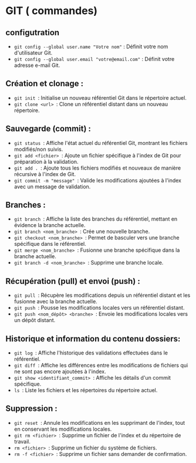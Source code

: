 # GIT ( commandes)

## configutration 

- ``git config --global user.name "Votre nom"`` : Définit votre nom d'utilisateur Git.
- ``git config --global user.email "votre@email.com"`` : Définit votre adresse e-mail Git.

## Création et clonage :

- ``git init ``: Initialise un nouveau référentiel Git dans le répertoire actuel.
- ``git clone <url> ``: Clone un référentiel distant dans un nouveau répertoire.

## Sauvegarde (commit) :

- ``git status ``: Affiche l'état actuel du référentiel Git, montrant les fichiers modifiés/non suivis.
- ``git add <fichier> ``: Ajoute un fichier spécifique à l'index de Git pour préparation à la validation.
- ``git add . ``: Ajoute tous les fichiers modifiés et nouveaux de manière récursive à l'index de Git.
- ``git commit -m "message" ``: Valide les modifications ajoutées à l'index avec un message de validation.

## Branches :

- ``git branch ``: Affiche la liste des branches du référentiel, mettant en évidence la branche actuelle.
- ``git branch <nom_branche> ``: Crée une nouvelle branche.
- ``git checkout <nom_branche> ``: Permet de basculer vers une branche spécifique dans le référentiel.
- ``git merge <nom_branche> ``: Fusionne une branche spécifique dans la branche actuelle.
- ``git branch -d <nom_branche> ``: Supprime une branche locale.

## Récupération (pull) et envoi (push) :

- ``git pull ``: Récupère les modifications depuis un référentiel distant et les fusionne avec la branche actuelle.
- ``git push ``: Pousse les modifications locales vers un référentiel distant.
- ``git push <nom_dépôt> <branche> ``: Envoie les modifications locales vers un dépôt distant.

## Historique et information du contenu dossiers:

- ``git log ``: Affiche l'historique des validations effectuées dans le référentiel.
- ``git diff ``: Affiche les différences entre les modifications de fichiers qui ne sont pas encore ajoutées à l'index.
- ``git show <identifiant_commit> ``: Affiche les détails d'un commit spécifique.
- ``ls ``: Liste les fichiers et les répertoires du répertoire actuel.

## Suppression : 
- ``git reset ``: Annule les modifications en les supprimant de l'index, tout en conservant les modifications locales.
- ``git rm <fichier> ``: Supprime un fichier de l'index et du répertoire de travail.
- ``rm <fichier> ``: Supprime un fichier du système de fichiers.
- ``rm -f <fichier> ``: Supprime un fichier sans demander de confirmation.